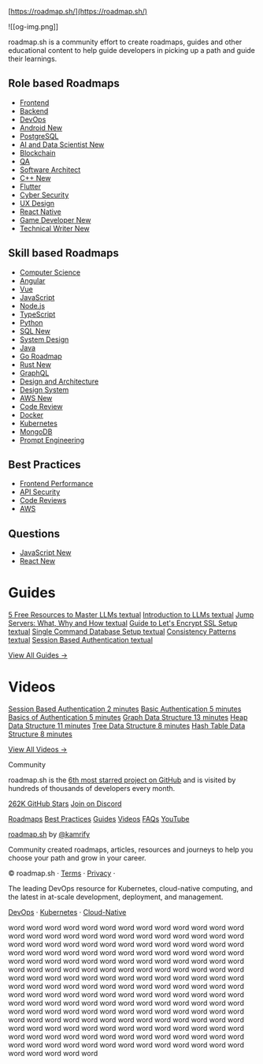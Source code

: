 [https://roadmap.sh/](https://roadmap.sh/)

  

![[og-img.png]]

roadmap.sh is a community effort to create roadmaps, guides and other educational content to help guide developers in picking up a path and guide their learnings.

## Role based Roadmaps

- [Frontend](https://roadmap.sh/frontend)
- [Backend](https://roadmap.sh/backend)
- [DevOps](https://roadmap.sh/devops)
- [Android New](https://roadmap.sh/android)
- [PostgreSQL](https://roadmap.sh/postgresql-dba)
- [AI and Data Scientist New](https://roadmap.sh/ai-data-scientist)
- [Blockchain](https://roadmap.sh/blockchain)
- [QA](https://roadmap.sh/qa)
- [Software Architect](https://roadmap.sh/software-architect)
- [C++ New](https://roadmap.sh/cpp)
- [Flutter](https://roadmap.sh/flutter)
- [Cyber Security](https://roadmap.sh/cyber-security)
- [UX Design](https://roadmap.sh/ux-design)
- [React Native](https://roadmap.sh/react-native)
- [Game Developer New](https://roadmap.sh/game-developer)
- [Technical Writer New](https://roadmap.sh/technical-writer)

## Skill based Roadmaps

- [Computer Science](https://roadmap.sh/computer-science)
- [Angular](https://roadmap.sh/angular)
- [Vue](https://roadmap.sh/vue)
- [JavaScript](https://roadmap.sh/javascript)
- [Node.js](https://roadmap.sh/nodejs)
- [TypeScript](https://roadmap.sh/typescript)
- [Python](https://roadmap.sh/python)
- [SQL New](https://roadmap.sh/sql)
- [System Design](https://roadmap.sh/system-design)
- [Java](https://roadmap.sh/java)
- [Go Roadmap](https://roadmap.sh/golang)
- [Rust New](https://roadmap.sh/rust)
- [GraphQL](https://roadmap.sh/graphql)
- [Design and Architecture](https://roadmap.sh/software-design-architecture)
- [Design System](https://roadmap.sh/design-system)
- [AWS New](https://roadmap.sh/aws)
- [Code Review](https://roadmap.sh/code-review)
- [Docker](https://roadmap.sh/docker)
- [Kubernetes](https://roadmap.sh/kubernetes)
- [MongoDB](https://roadmap.sh/mongodb)
- [Prompt Engineering](https://roadmap.sh/prompt-engineering)

## Best Practices

- [Frontend Performance](https://roadmap.sh/best-practices/frontend-performance)
- [API Security](https://roadmap.sh/best-practices/api-security)
- [Code Reviews](https://roadmap.sh/best-practices/code-review)
- [AWS](https://roadmap.sh/best-practices/aws)

## Questions

- [JavaScript New](https://roadmap.sh/questions/javascript)
- [React New](https://roadmap.sh/questions/react)

# Guides

[5 Free Resources to Master LLMs textual](https://roadmap.sh/guides/free-resources-to-learn-llms) [Introduction to LLMs textual](https://roadmap.sh/guides/introduction-to-llms) [Jump Servers: What, Why and How textual](https://roadmap.sh/guides/how-to-setup-a-jump-server) [Guide to Let's Encrypt SSL Setup textual](https://roadmap.sh/guides/setup-and-auto-renew-ssl-certificates) [Single Command Database Setup textual](https://roadmap.sh/guides/single-command-database-setup) [Consistency Patterns textual](https://roadmap.sh/guides/consistency-patterns-in-distributed-systems) [Session Based Authentication textual](https://roadmap.sh/guides/session-based-authentication)

[View All Guides →](https://roadmap.sh/guides)

# Videos

[Session Based Authentication 2 minutes](https://roadmap.sh/videos/session-based-authentication) [Basic Authentication 5 minutes](https://roadmap.sh/videos/basic-authentication) [Basics of Authentication 5 minutes](https://roadmap.sh/videos/basics-of-authentication) [Graph Data Structure 13 minutes](https://roadmap.sh/videos/graph-data-structure) [Heap Data Structure 11 minutes](https://roadmap.sh/videos/heap-data-structure) [Tree Data Structure 8 minutes](https://roadmap.sh/videos/tree-data-structure) [Hash Table Data Structure 8 minutes](https://roadmap.sh/videos/hash-table-data-structure)

[View All Videos →](https://roadmap.sh/videos)

Community

roadmap.sh is the [6th most starred project on GitHub](https://github.com/search?o=desc&q=stars%3A%3E100000&s=stars&type=Repositories) and is visited by hundreds of thousands of developers every month.

[262K GitHub Stars](https://github.com/kamranahmedse/developer-roadmap) [Join on Discord](https://discord.gg/cJpEt5Qbwa)

[Roadmaps](https://roadmap.sh/roadmaps) [Best Practices](https://roadmap.sh/best-practices) [Guides](https://roadmap.sh/guides) [Videos](https://roadmap.sh/videos) [FAQs](https://roadmap.sh/about) [YouTube](https://youtube.com/theroadmap?sub_confirmation=1)

[roadmap.sh](https://roadmap.sh/) by [@kamrify](https://twitter.com/kamrify)

Community created roadmaps, articles, resources and journeys to help you choose your path and grow in your career.

© roadmap.sh · [Terms](https://roadmap.sh/terms) · [Privacy](https://roadmap.sh/privacy) ·

The leading DevOps resource for Kubernetes, cloud-native computing, and the latest in at-scale development, deployment, and management.

[DevOps](https://thenewstack.io/category/devops?utm_source=roadmap.sh&utm_medium=Referral&utm_campaign=Footer) · [Kubernetes](https://thenewstack.io/category/kubernetes?utm_source=roadmap.sh&utm_medium=Referral&utm_campaign=Footer) · [Cloud-Native](https://thenewstack.io/category/cloud-native?utm_source=roadmap.sh&utm_medium=Referral&utm_campaign=Footer)

word word word word word word word word word word word word word word word word word word word word word word word word word word word word word word word word word word word word word word word word word word word word word word word word word word word word word word word word word word word word word word word word word word word word word word word word word word word word word word word word word word word word word word word word word word word word word word word word word word word word word word word word word word word word word word word word word word word word word word word word word word word word word word word word word word word word word word word word word word word word word word word word word word word word word word word word word word word word word word word word word word word word word word word word word word word word word word word word word word word word word word word word word word word word word word word word word word word word word word word word
